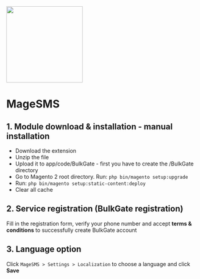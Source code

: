 <img src="https://portal.bulkgate.com/images/products/ms.svg" width="200" />

# MageSMS

## 1. Module download & installation - manual installation

- Download the extension
- Unzip the file
- Upload it to app/code/BulkGate - first you have to create the /BulkGate directory
- Go to Magento 2 root directory. Run: `php bin/magento setup:upgrade`
- Run:  `php bin/magento setup:static-content:deploy`
- Clear all cache

## 2. Service registration (BulkGate registration)
Fill in the registration form, verify your phone number and accept **terms & conditions** to successfully create BulkGate account

## 3. Language option
Click `MageSMS > Settings > Localization` to choose a language and click **Save**
